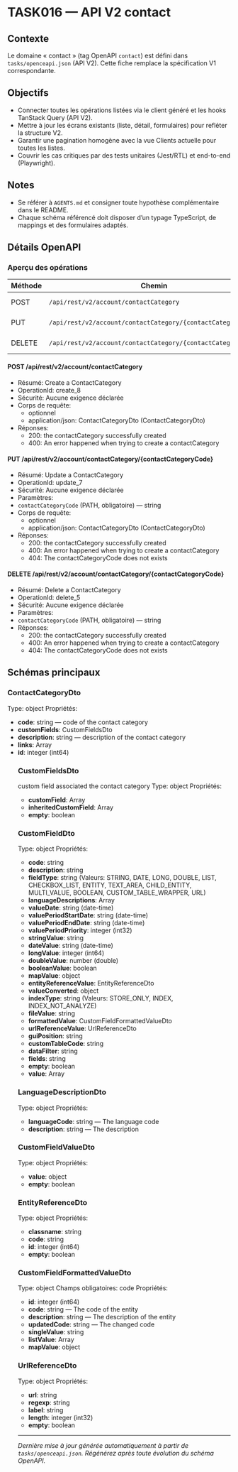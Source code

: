 # TASK016 — API V2 contact

## Contexte
Le domaine « contact » (tag OpenAPI `contact`) est défini dans `tasks/openceapi.json` (API V2). Cette fiche remplace la spécification V1 correspondante.

## Objectifs
- Connecter toutes les opérations listées via le client généré et les hooks TanStack Query (API V2).
- Mettre à jour les écrans existants (liste, détail, formulaires) pour refléter la structure V2.
- Garantir une pagination homogène avec la vue Clients actuelle pour toutes les listes.
- Couvrir les cas critiques par des tests unitaires (Jest/RTL) et end-to-end (Playwright).

## Notes
- Se référer à `AGENTS.md` et consigner toute hypothèse complémentaire dans le README.
- Chaque schéma référencé doit disposer d’un typage TypeScript, de mappings et des formulaires adaptés.

## Détails OpenAPI

### Aperçu des opérations

| Méthode | Chemin | Résumé | OperationId |
| --- | --- | --- | --- |
| POST | `/api/rest/v2/account/contactCategory` | Create a ContactCategory | create_8 |
| PUT | `/api/rest/v2/account/contactCategory/{contactCategoryCode}` | Update a ContactCategory | update_7 |
| DELETE | `/api/rest/v2/account/contactCategory/{contactCategoryCode}` | Delete a ContactCategory | delete_5 |

#### POST /api/rest/v2/account/contactCategory

- Résumé: Create a ContactCategory
- OperationId: create_8
- Sécurité: Aucune exigence déclarée
- Corps de requête:
  - optionnel
  - application/json: ContactCategoryDto (ContactCategoryDto)
- Réponses:
  - 200: the contactCategory successfully created
  - 400: An error happened when trying to create a contactCategory

#### PUT /api/rest/v2/account/contactCategory/{contactCategoryCode}

- Résumé: Update a ContactCategory
- OperationId: update_7
- Sécurité: Aucune exigence déclarée
- Paramètres:
- `contactCategoryCode` (PATH, obligatoire) — string
- Corps de requête:
  - optionnel
  - application/json: ContactCategoryDto (ContactCategoryDto)
- Réponses:
  - 200: the contactCategory successfully created
  - 400: An error happened when trying to create a contactCategory
  - 404: The contactCategoryCode does not exists

#### DELETE /api/rest/v2/account/contactCategory/{contactCategoryCode}

- Résumé: Delete a ContactCategory
- OperationId: delete_5
- Sécurité: Aucune exigence déclarée
- Paramètres:
- `contactCategoryCode` (PATH, obligatoire) — string
- Réponses:
  - 200: the contactCategory successfully created
  - 400: An error happened when trying to create a contactCategory
  - 404: The contactCategoryCode does not exists

## Schémas principaux

### ContactCategoryDto
Type: object
Propriétés:
- **code**: string — code of the contact category
- **customFields**: CustomFieldsDto
- **description**: string — description of the contact category
- **links**: Array<object>
- **id**: integer (int64)

### CustomFieldsDto
custom field associated the contact category
Type: object
Propriétés:
- **customField**: Array<CustomFieldDto>
- **inheritedCustomField**: Array<CustomFieldDto>
- **empty**: boolean

### CustomFieldDto
Type: object
Propriétés:
- **code**: string
- **description**: string
- **fieldType**: string (Valeurs: STRING, DATE, LONG, DOUBLE, LIST, CHECKBOX_LIST, ENTITY, TEXT_AREA, CHILD_ENTITY, MULTI_VALUE, BOOLEAN, CUSTOM_TABLE_WRAPPER, URL)
- **languageDescriptions**: Array<LanguageDescriptionDto>
- **valueDate**: string (date-time)
- **valuePeriodStartDate**: string (date-time)
- **valuePeriodEndDate**: string (date-time)
- **valuePeriodPriority**: integer (int32)
- **stringValue**: string
- **dateValue**: string (date-time)
- **longValue**: integer (int64)
- **doubleValue**: number (double)
- **booleanValue**: boolean
- **mapValue**: object
- **entityReferenceValue**: EntityReferenceDto
- **valueConverted**: object
- **indexType**: string (Valeurs: STORE_ONLY, INDEX, INDEX_NOT_ANALYZE)
- **fileValue**: string
- **formattedValue**: CustomFieldFormattedValueDto
- **urlReferenceValue**: UrlReferenceDto
- **guiPosition**: string
- **customTableCode**: string
- **dataFilter**: string
- **fields**: string
- **empty**: boolean
- **value**: Array<CustomFieldValueDto>

### LanguageDescriptionDto
Type: object
Propriétés:
- **languageCode**: string — The language code
- **description**: string — The description

### CustomFieldValueDto
Type: object
Propriétés:
- **value**: object
- **empty**: boolean

### EntityReferenceDto
Type: object
Propriétés:
- **classname**: string
- **code**: string
- **id**: integer (int64)
- **empty**: boolean

### CustomFieldFormattedValueDto
Type: object
Champs obligatoires: code
Propriétés:
- **id**: integer (int64)
- **code**: string — The code of the entity
- **description**: string — The description of the entity
- **updatedCode**: string — The changed code
- **singleValue**: string
- **listValue**: Array<string>
- **mapValue**: object

### UrlReferenceDto
Type: object
Propriétés:
- **url**: string
- **regexp**: string
- **label**: string
- **length**: integer (int32)
- **empty**: boolean

---

_Dernière mise à jour générée automatiquement à partir de `tasks/openceapi.json`. Régénérez après toute évolution du schéma OpenAPI._
